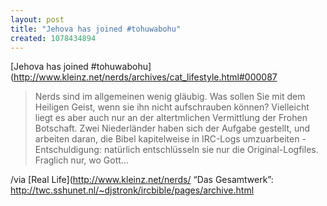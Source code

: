 ```yaml
--- 
layout: post
title: "Jehova has joined #tohuwabohu"
created: 1078434894
---
```

[Jehova has joined #tohuwabohu](http://www.kleinz.net/nerds/archives/cat_lifestyle.html#000087

> Nerds sind im allgemeinen wenig gläubig. Was sollen Sie mit dem Heiligen Geist, wenn sie ihn 
> nicht aufschrauben können? Vielleicht liegt es aber auch nur an der altertmlichen Vermittlung 
> der Frohen Botschaft. Zwei Niederländer haben sich der Aufgabe gestellt, und arbeiten daran, 
> die Bibel kapitelweise in IRC-Logs umzuarbeiten - Entschuldigung: natürlich entschlüsseln sie 
> nur die Original-Logfiles. Fraglich nur, wo Gott&#8230;

/via [Real Life](http://www.kleinz.net/nerds/
 &#8220;Das Gesamtwerk&#8221;: http://twc.sshunet.nl/~djstronk/ircbible/pages/archive.html
